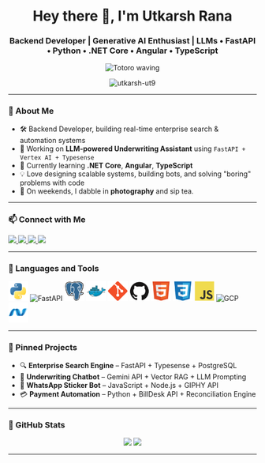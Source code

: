 <h1 align="center">Hey there 👋, I'm Utkarsh Rana</h1>
<h3 align="center">Backend Developer | Generative AI Enthusiast | LLMs • FastAPI • Python • .NET Core • Angular • TypeScript </h3>

<p align="center">
  <img src="https://media0.giphy.com/media/v1.Y2lkPTc5MGI3NjExYXd4bXJzdWgzcGo3eW9qbzk4OGx5YWVvaGU4dThyMzRvdWNldXV4YiZlcD12MV9pbnRlcm5hbF9naWZfYnlfaWQmY3Q9Zw/8m7nAJTYvzNUh54HQm/giphy.gif" width="300" alt="Totoro waving">
</p>

<p align="center">
  <img src="https://komarev.com/ghpvc/?username=utkarsh-ut9&label=Profile%20views&color=0e75b6&style=flat" alt="utkarsh-ut9" />
</p>

---

### 🧠 About Me

- 🛠️ Backend Developer, building real-time enterprise search & automation systems  
- 🤖 Working on **LLM-powered Underwriting Assistant** using `FastAPI + Vertex AI + Typesense`
- 🌱 Currently learning **.NET Core**, **Angular**, **TypeScript**
- 💡 Love designing scalable systems, building bots, and solving "boring" problems with code
- 📸 On weekends, I dabble in **photography** and sip tea.

---

### 📫 Connect with Me

<p align="left">
  <a href="https://twitter.com/_utkarshut" target="blank">
    <img src="https://img.shields.io/badge/Twitter-%231DA1F2.svg?style=for-the-badge&logo=Twitter&logoColor=white" />
  </a>
  <a href="https://linkedin.com/in/utkarshrana1304" target="blank">
    <img src="https://img.shields.io/badge/LinkedIn-%230077B5.svg?style=for-the-badge&logo=linkedin&logoColor=white" />
  </a>
  <a href="https://instagram.com/_utkarshrana" target="blank">
    <img src="https://img.shields.io/badge/Instagram-%23E4405F.svg?style=for-the-badge&logo=instagram&logoColor=white" />
  </a>
  <a href="https://www.codechef.com/users/u1k4r5h" target="blank">
    <img src="https://img.shields.io/badge/CodeChef-%23965A38.svg?style=for-the-badge&logo=codechef&logoColor=white" />
  </a>
</p>

---

### 🧰 Languages and Tools

<p align="left">
  <img src="https://raw.githubusercontent.com/devicons/devicon/master/icons/python/python-original.svg" alt="Python" width="40" height="40"/>
  <img src="https://cdn.worldvectorlogo.com/logos/fastapi.svg" alt="FastAPI" width="40" height="40"/>
  <img src="https://raw.githubusercontent.com/devicons/devicon/master/icons/postgresql/postgresql-original.svg" alt="PostgreSQL" width="40" height="40"/>
  <img src="https://raw.githubusercontent.com/devicons/devicon/master/icons/docker/docker-original.svg" alt="Docker" width="40" height="40"/>
  <img src="https://raw.githubusercontent.com/devicons/devicon/master/icons/git/git-original.svg" alt="Git" width="40" height="40"/>
  <img src="https://raw.githubusercontent.com/devicons/devicon/master/icons/github/github-original.svg" alt="GitHub" width="40" height="40"/>
  <img src="https://raw.githubusercontent.com/devicons/devicon/master/icons/html5/html5-original.svg" alt="HTML5" width="40" height="40"/>
  <img src="https://raw.githubusercontent.com/devicons/devicon/master/icons/css3/css3-original.svg" alt="CSS3" width="40" height="40"/>
  <img src="https://raw.githubusercontent.com/devicons/devicon/master/icons/javascript/javascript-original.svg" alt="JavaScript" width="40" height="40"/>
  <img src="https://www.vectorlogo.zone/logos/google_cloud/google_cloud-icon.svg" alt="GCP" width="40" height="40"/>
  <img src="https://raw.githubusercontent.com/devicons/devicon/master/icons/dot-net/dot-net-original.svg" alt=".NET" width="40" height="40"/>
</p>

---

### 📌 Pinned Projects

- 🔍 **Enterprise Search Engine** – FastAPI + Typesense + PostgreSQL  
- 💬 **Underwriting Chatbot** – Gemini API + Vector RAG + LLM Prompting  
- 🤖 **WhatsApp Sticker Bot** – JavaScript + Node.js + GIPHY API  
- 💳 **Payment Automation** – Python + BillDesk API + Reconciliation Engine

---

### 🌟 GitHub Stats

<p align="center">
  <img src="https://github-readme-stats.vercel.app/api?username=utkarsh-ut9&show_icons=true&theme=tokyonight" />
  <img src="https://github-readme-streak-stats.herokuapp.com/?user=utkarsh-ut9&theme=tokyonight" />
</p>

---

<!---
utkarsh-ut9/utkarsh-ut9 is a ✨ special ✨ repository because its `README.md` (this file) appears on your GitHub profile.
--->
